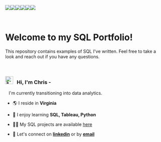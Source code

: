 <img src="https://img.shields.io/badge/sqlite-%23003B57.svg?&style=for-the-badge&logo=sqlite&logoColor=white"><img src="https://img.shields.io/badge/postgresql-%23336791.svg?&style=for-the-badge&logo=postgresql&logoColor=white"><img src="https://img.shields.io/badge/mysql-%234479A1.svg?&style=for-the-badge&logo=mysql&logoColor=white"><img src="https://img.shields.io/badge/microsoft%20excel-%23217346.svg?&style=for-the-badge&logo=microsoft%20excel&logoColor=white"><img src="https://img.shields.io/badge/tableau-%23E97627.svg?&style=for-the-badge&logo=tableau&logoColor=white"><img src="https://img.shields.io/badge/python-3670A0?style=for-the-badge&logo=python&logoColor=ffdd54">

<br>

# Welcome to my SQL Portfolio!
This repository contains examples of SQL I've written. Feel free to take a look and reach out if you have any questions.

<br>

### <img src="https://fonts.gstatic.com/s/e/notoemoji/latest/1f44b/512.gif" alt="👋" width="25"> &nbsp; Hi, I'm Chris - 
&ensp; I'm currently transitioning into data analytics.

- 🌎 I reside in **Virginia**

- 🧠 I enjoy learning **SQL, Tableau, Python**

- 👨‍💻 My SQL projects are available [here](https://github.com/chrisburton/chrisburton/tree/main/SQL)

- 🤝 Let's connect on **[linkedin](https://www.linkedin.com/in/imchrisburton)** or by **[email](mailto:chris@chrisburton.me)**

<br>
